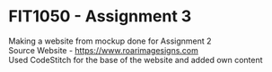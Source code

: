 # FIT1050 - Assignment 3 <br>
Making a website from mockup done for Assignment 2 <br>
Source Website - https://www.roarimagesigns.com <br>
Used CodeStitch for the base of the website and added own content

